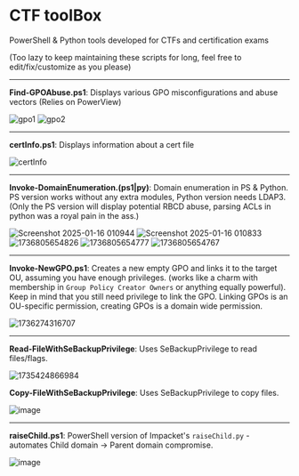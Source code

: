 # CTF toolBox
PowerShell &amp; Python tools developed for CTFs and certification exams

(Too lazy to keep maintaining these scripts for long, feel free to edit/fix/customize as you please)
___

**Find-GPOAbuse.ps1**: Displays various GPO misconfigurations and abuse vectors (Relies on PowerView)

![gpo1](https://github.com/user-attachments/assets/81180227-deba-40cc-9e02-7d8db9a1e74e)
![gpo2](https://github.com/user-attachments/assets/baa4d1f7-4b25-4c6d-ac90-e8eb91d958e3)

---
**certInfo.ps1**: Displays information about a cert file

![certInfo](https://github.com/user-attachments/assets/d881e812-124b-479e-9c18-50f805fef285)

---
**Invoke-DomainEnumeration.(ps1|py)**: Domain enumeration in PS & Python. PS version works without any extra modules, Python version needs LDAP3.\
(Only the PS version will display potential RBCD abuse, parsing ACLs in python was a royal pain in the ass.)

![Screenshot 2025-01-16 010944](https://github.com/user-attachments/assets/4d4e97ed-19cf-45cd-aa77-15c1bb42b0f3)
![Screenshot 2025-01-16 010833](https://github.com/user-attachments/assets/e6fc91de-1ad9-4410-a1cb-c84a7cd22361)
![1736805654826](https://github.com/user-attachments/assets/7196c282-b11d-44d2-ab5e-589538b344a7)
![1736805654777](https://github.com/user-attachments/assets/b9f60f24-7b48-46f8-afb8-ec867d3cae1e)
![1736805654767](https://github.com/user-attachments/assets/d00ad209-54af-4d9c-8f4b-2b048c71717a)

---
**Invoke-NewGPO.ps1**: Creates a new empty GPO and links it to the target OU, assuming you have enough privileges. (works like a charm with membership in `Group Policy Creator Owners` or anything equally powerful).
Keep in mind that you still need privilege to link the GPO. Linking GPOs is an OU-specific permission, creating GPOs is a domain wide permission.

![1736274316707](https://github.com/user-attachments/assets/68912d4f-3406-4bdb-9ff2-2ddebf17d823)

---

**Read-FileWithSeBackupPrivilege**: Uses SeBackupPrivilege to read files/flags.

![1735424866984](https://github.com/user-attachments/assets/676cf7ab-59e8-4a4c-aee7-122adef64e66)


**Copy-FileWithSeBackupPrivilege**: Uses SeBackupPrivilege to copy files.


![image](https://github.com/user-attachments/assets/3170d958-ddb8-49e5-b9f3-63a4184805c9)

---
**raiseChild.ps1**: PowerShell version of Impacket's `raiseChild.py` - automates Child domain -> Parent domain compromise.

![image](https://github.com/user-attachments/assets/f70a80c1-9eab-4130-a9b1-31510304355b)
